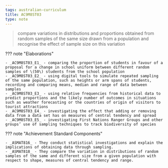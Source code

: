 ```yaml
---
tags: australian-curriculum
title: AC9M8ST03
type: note
---
```

> compare variations in distributions and proportions obtained from random samples of the same size drawn from a population and recognise the effect of sample size on this variation

??? note "Elaborations"

	- _AC9M8ST03_E1_ - comparing the proportion of students in favour of a proposal for a change in school uniform between different random samples of \(50\) students from the school population
	- _AC9M8ST03_E2_ - using digital tools to simulate repeated sampling of the same population, such as heights or arm spans of students, recording and comparing means, median and range of data between samples
	- _AC9M8ST03_E3_ - using relative frequencies from historical data to predict proportions and the likely number of outcomes in situations such as weather forecasting or the countries of origin of visitors to tourist attractions
	- _AC9M8ST03_E4_ - investigating the effect that adding or removing data from a data set has on measures of central tendency and spread
	- _AC9M8ST03_E5_ - investigating First Nations Ranger Groups and other groups’ use of sampling techniques to track biodiversity of species
??? note "Achievement Standard Components"

	- _ASMAT816_ - They conduct statistical investigations and explain the implications of obtaining data through sampling.
	- _ASMAT818_ - They compare the variation in distributions of random samples of the same and different size from a given population with respect to shape, measures of central tendency and range.